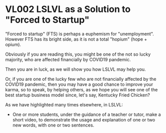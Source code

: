 # VL002 LSLVL as a Solution to "Forced to Startup"

"Forced to startup" (FTS) is perhaps a euphemism for "unemployment".
However FTS has its bright side, as it is not a total "hopium" (hope + opium).

Obviously if you are reading this, you might be one of the 
not so lucky majority, who are affected financially by COVID19 pandemic.

Then you are in luck, as we will show you how LSLVL may help you.

Or, if you are one of the lucky few who are not financially affected
by the COVID19 pandemic, then you may have a good chance
to improve your karma, so to speak, by helping others,
as we hope you will see one of the best startup business model
since, let's say, Kentucky Fried Chicken?

As we have highlighted many times elsewhere, in LSLVL:
- One or more students, under the guidance of a teacher or tutor, make a short video, to demonstrate the usage and explanation of one or two new words, with one or two sentences.

